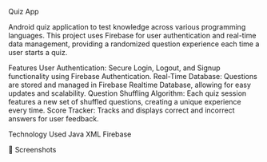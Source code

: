 Quiz App

Android quiz application to test knowledge across various programming languages.
This project uses Firebase for user authentication and real-time data management, providing a randomized question experience each time a user starts a quiz.

Features
User Authentication: Secure Login, Logout, and Signup functionality using Firebase Authentication.
Real-Time Database: Questions are stored and managed in Firebase Realtime Database, allowing for easy updates and scalability.
Question Shuffling Algorithm: Each quiz session features a new set of shuffled questions, creating a unique experience every time.
Score Tracker: Tracks and displays correct and incorrect answers for user feedback.

Technology Used
Java
XML
Firebase

📸 Screenshots

